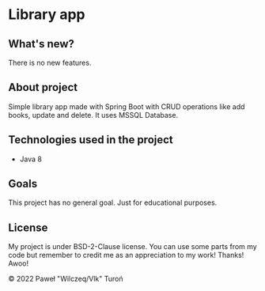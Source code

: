 # Library app

## What's new?

There is no new features.

## About project

Simple library app made with Spring Boot with CRUD operations like add books, update and delete. It uses MSSQL Database.

## Technologies used in the project

* Java 8

## Goals

This project has no general goal. Just for educational purposes.

## License

My project is under BSD-2-Clause license. You can use some parts from my code but remember to credit me as an appreciation to my work! Thanks! Awoo!

© 2022 Paweł "Wilczeq/Vlk" Turoń
